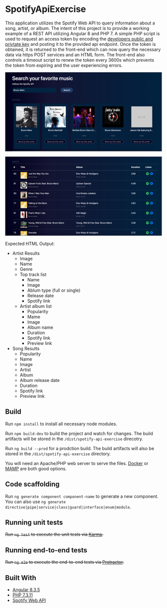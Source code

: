 # SpotifyApiExercise
This application utilizes the Spotify Web API to query information about a song, artist, or album. The intent of this project is to provide a working example of a REST API utilizing Angular 8 and PHP 7. A simple PHP script is used to request an access token by encoding the [developers public and privtate key](https://developer.spotify.com/dashboard/applications) and posting it to the provided api endpoint. Once the token is obtained, it is returned to the front-end which can now query the necessary data via https POST services and an HTML form. The front-end also controls a timeout script to renew the token every 3600s which prevents the token from expiring and the user experiencing errors. 

![Screenshot](https://github.com/kita85/spotify-api-exercise/blob/main/ss1.png?raw=true)

![Screenshot](https://github.com/kita85/spotify-api-exercise/blob/main/ss2.png?raw=true)

Expected HTML Output:
* Artist Results
  * Image
  * Name
  * Genre
  * Top track list
    * Name
    * Image
    * Ablum type (full or single)
    * Release date
    * Spotify link
  * Artist album list
    * Popularity
    * Mame
    * Image
    * Album name
    * Duration
    * Spotify link
    * Preview link
* Song Results
  * Popularity
  * Name
  * Image
  * Artist
  * Album
  * Album release date
  * Duration
  * Spotify link
  * Preview link


## Build

Run `npm install` to install all necessary node modules.

Run `npm build-dev` to build the project and watch for changes. The build artifacts will be stored in the `/dist/spotify-api-exercise` direcotry.

Run `ng build --prod` for a prodction build. The build artifacts will also be stored in the `/dist/spotify-api-exercise` directory.

 
You will need an Apache/PHP web server to serve the files. [Docker](https://www.docker.com/get-started) or [MAMP](https://www.mamp.info/en/downloads/) are both good options.



## Code scaffolding

Run `ng generate component component-name` to generate a new component. You can also use `ng generate directive|pipe|service|class|guard|interface|enum|module`.

## Running unit tests

~~Run `ng test` to execute the unit tests via [Karma](https://karma-runner.github.io).~~

## Running end-to-end tests

~~Run `ng e2e` to execute the end-to-end tests via [Protractor](http://www.protractortest.org/).~~

## Built With

* [Angular 8.3.5](https://angular.io/)
* [PHP 7.3.11](https://www.php.net/)
* [Spotify Web API](https://developer.spotify.com/documentation/web-api/)
